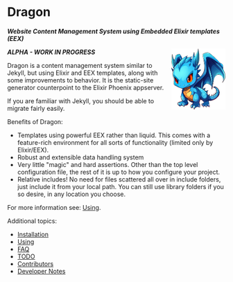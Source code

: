 # Dragon

<b><i>Website Content Management System using Embedded Elixir templates (EEX)</i></b>

<div style="float: right; width: 25%; margin-left: 1rem;">
<img src="docs/dragon-w500.webp" alt="Dragon Mascot">
</div>

___ALPHA - WORK IN PROGRESS___

Dragon is a content management system similar to Jekyll, but using Elixir and
EEX templates, along with some improvements to behavior. It is the static-site
generator counterpoint to the Elixir Phoenix appserver.

If you are familiar with Jekyll, you should be able to migrate fairly easily.

Benefits of Dragon:

* Templates using powerful EEX rather than liquid. This comes with a feature-rich
  environment for all sorts of functionality (limited only by Elixir/EEX).
* Robust and extensible data handling system
* Very little "magic" and hard assertions. Other than the top level configuration
  file, the rest of it is up to how you configure your project.
* Relative includes! No need for files scattered all over in include folders,
  just include it from your local path. You can still use library folders if you
  so desire, in any location you choose.

For more information see: [Using](docs/using.md).

Additional topics:

* [Installation](docs/installation.md)
* [Using](docs/using.md)
* [FAQ](docs/faq.md)
* [TODO](docs/todo.md)
* [Contributors](docs/contributors.md)
* [Developer Notes](docs/developer-notes.md)
